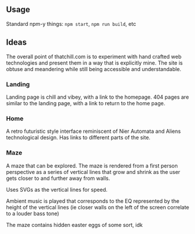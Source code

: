 ## Usage

Standard npm-y things: `npm start`, `npm run build`, etc

## Ideas

The overall point of thatchill.com is to experiment with hand crafted web technologies and present them in a way that is explicitly mine. The site is obtuse and meandering while still being accessible and understandable.

### Landing

Landing page is chill and vibey, with a link to the homepage. 404 pages are similar to the landing page, with a link to return to the home page.

### Home

A retro futuristic style interface reminiscent of Nier Automata and Aliens technological design. Has links to different parts of the site.

### Maze

A maze that can be explored. The maze is rendered from a first person perspective as a series of vertical lines that grow and shrink as the user gets closer to and further away from walls.

Uses SVGs as the vertical lines for speed.

Ambient music is played that corresponds to the EQ represented by the height of the vertical lines (ie closer walls on the left of the screen correlate to a louder bass tone)

The maze contains hidden easter eggs of some sort, idk